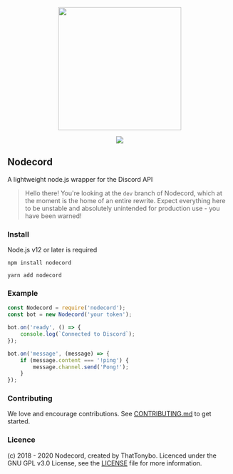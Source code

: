 <div align="center">
    <p>
        <img src="https://i.imgur.com/BcLSzhy.png" width="276" />
    </p>
    <p>
        <a href="https://discord.gg/6kG3y3E"><img src="https://discordapp.com/api/guilds/503134449060544513/embed.png?style=shield" /></a>
    </p>
</div>

## Nodecord
A lightweight node.js wrapper for the Discord API

> Hello there! You're looking at the `dev` branch of Nodecord, which at the moment is the home of an entire rewrite. Expect everything here to be unstable and absolutely unintended for production use - you have been warned!

### Install
Node.js v12 or later is required
```
npm install nodecord

yarn add nodecord
```

### Example
```js
const Nodecord = require('nodecord');
const bot = new Nodecord('your token');

bot.on('ready', () => {
    console.log(`Connected to Discord`);
});

bot.on('message', (message) => {
    if (message.content === '!ping') {
        message.channel.send('Pong!');
    }
});
```

### Contributing
We love and encourage contributions. See [CONTRIBUTING.md](./CONTRIBUTING.md) to get started.

### Licence
(c) 2018 - 2020 Nodecord, created by ThatTonybo. Licenced under the GNU GPL v3.0 License, see the [LICENSE](./LICENSE) file for more information.
